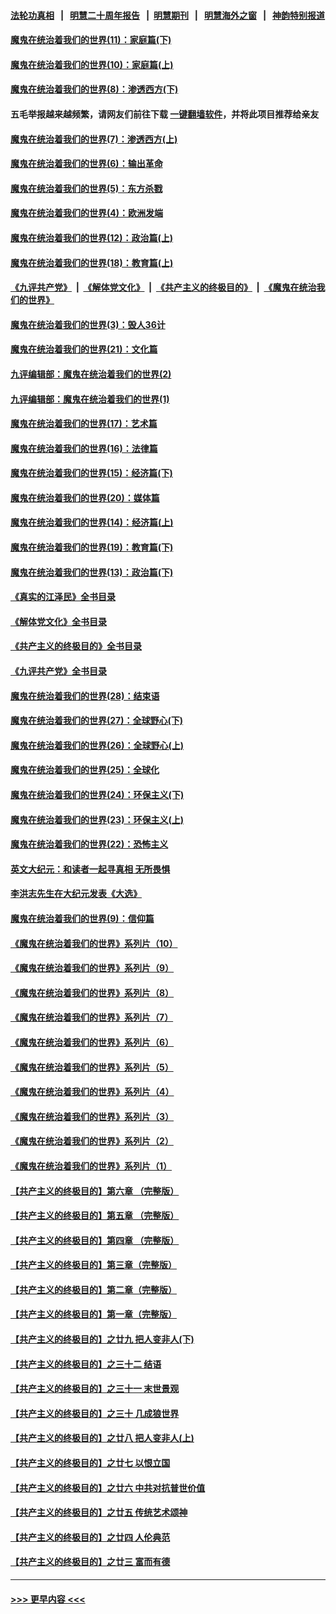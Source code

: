 #### [法轮功真相](https://github.com/gfw-breaker/truth/blob/master/README.md?t=0) &nbsp;&nbsp;|&nbsp;&nbsp; [明慧二十周年报告](https://github.com/gfw-breaker/mh-reports/blob/master/README.md?t=0) &nbsp;&nbsp;|&nbsp;&nbsp;[明慧期刊](https://github.com/gfw-breaker/mh-qikan) &nbsp;&nbsp;|&nbsp;&nbsp; [明慧海外之窗](https://github.com/gfw-breaker/mh-news/blob/master/README.md?t=0) &nbsp;&nbsp;|&nbsp;&nbsp; [神韵特别报道](https://github.com/gfw-breaker/mh-news/blob/master/shenyun.md?t=0)
#### [魔鬼在统治着我们的世界(11)：家庭篇(下)](../pages/nsc422/n10440961.md?t=12172301) 
#### [魔鬼在统治着我们的世界(10)：家庭篇(上)](../pages/nsc422/n10435448.md?t=12172301) 
#### [魔鬼在统治着我们的世界(8)：渗透西方(下)](../pages/nsc422/n10429603.md?t=12172301) 
#### 五毛举报越来越频繁，请网友们前往下载 [一键翻墙软件](https://github.com/gfw-breaker/ssr-accounts)，并将此项目推荐给亲友
#### [魔鬼在统治着我们的世界(7)：渗透西方(上)](../pages/nsc422/n10426013.md?t=12172301) 
#### [魔鬼在统治着我们的世界(6)：输出革命](../pages/nsc422/n10421536.md?t=12172301) 
#### [魔鬼在统治着我们的世界(5)：东方杀戮](../pages/nsc422/n10417707.md?t=12172301) 
#### [魔鬼在统治着我们的世界(4)：欧洲发端](../pages/nsc422/n10414890.md?t=12172301) 
#### [魔鬼在统治着我们的世界(12)：政治篇(上)](../pages/nsc422/n10444576.md?t=12172301) 
#### [魔鬼在统治着我们的世界(18)：教育篇(上)](../pages/nsc422/n10526970.md?t=12172301) 
#### [《九评共产党》](https://github.com/begood0513/9ping.md/blob/master/README.md) &nbsp;|&nbsp; [《解体党文化》](../../../../jtdwh.md/blob/master/README.md)  &nbsp;|&nbsp; [《共产主义的终极目的》](../../../../gczydzjmd.md/blob/master/README.md) &nbsp;|&nbsp; [《魔鬼在统治我们的世界》](../../../../mgztzwmdsj.md/blob/master/README.md) 
#### [魔鬼在统治着我们的世界(3)：毁人36计](../pages/nsc422/n10411583.md?t=12172301) 
#### [魔鬼在统治着我们的世界(21)：文化篇](../pages/nsc422/n10597706.md?t=12172301) 
#### [九评编辑部：魔鬼在统治着我们的世界(2)](../pages/nsc422/n10410036.md?t=12172301) 
#### [九评编辑部：魔鬼在统治着我们的世界(1)](../pages/nsc422/n10406825.md?t=12172301) 
#### [魔鬼在统治着我们的世界(17)：艺术篇](../pages/nsc422/n10499093.md?t=12172301) 
#### [魔鬼在统治着我们的世界(16)：法律篇](../pages/nsc422/n10485969.md?t=12172301) 
#### [魔鬼在统治着我们的世界(15)：经济篇(下)](../pages/nsc422/n10469975.md?t=12172301) 
#### [魔鬼在统治着我们的世界(20)：媒体篇](../pages/nsc422/n10586579.md?t=12172301) 
#### [魔鬼在统治着我们的世界(14)：经济篇(上)](../pages/nsc422/n10457370.md?t=12172301) 
#### [魔鬼在统治着我们的世界(19)：教育篇(下)](../pages/nsc422/n10564808.md?t=12172301) 
#### [魔鬼在统治着我们的世界(13)：政治篇(下)](../pages/nsc422/n10448270.md?t=12172301) 
#### [《真实的江泽民》全书目录](../pages/nsc422/n13721399.md?t=12172301) 
#### [《解体党文化》全书目录](../pages/nsc422/n13721157.md?t=12172301) 
#### [《共产主义的终极目的》全书目录](../pages/nsc422/n13721048.md?t=12172301) 
#### [《九评共产党》全书目录](../pages/nsc422/n13708085.md?t=12172301) 
#### [魔鬼在统治着我们的世界(28)：结束语](../pages/nsc422/n10936246.md?t=12172301) 
#### [魔鬼在统治着我们的世界(27)：全球野心(下)](../pages/nsc422/n10928319.md?t=12172301) 
#### [魔鬼在统治着我们的世界(26)：全球野心(上)](../pages/nsc422/n10900318.md?t=12172301) 
#### [魔鬼在统治着我们的世界(25)：全球化](../pages/nsc422/n10788205.md?t=12172301) 
#### [魔鬼在统治着我们的世界(24)：环保主义(下)](../pages/nsc422/n10695307.md?t=12172301) 
#### [魔鬼在统治着我们的世界(23)：环保主义(上)](../pages/nsc422/n10688613.md?t=12172301) 
#### [魔鬼在统治着我们的世界(22)：恐怖主义](../pages/nsc422/n10614727.md?t=12172301) 
#### [英文大纪元：和读者一起寻真相 无所畏惧](../pages/nsc422/n12542027.md?t=12172301) 
#### [李洪志先生在大纪元发表《大选》](../pages/nsc422/n12534746.md?t=12172301) 
#### [魔鬼在统治着我们的世界(9)：信仰篇](../pages/nsc422/n10432159.md?t=12172301) 
#### [《魔鬼在统治着我们的世界》系列片（10）](../pages/nsc422/n12292670.md?t=12172301) 
#### [《魔鬼在统治着我们的世界》系列片（9）](../pages/nsc422/n12290859.md?t=12172301) 
#### [《魔鬼在统治着我们的世界》系列片（8）](../pages/nsc422/n12287445.md?t=12172301) 
#### [《魔鬼在统治着我们的世界》系列片（7）](../pages/nsc422/n12283425.md?t=12172301) 
#### [《魔鬼在统治着我们的世界》系列片（6）](../pages/nsc422/n12282314.md?t=12172301) 
#### [《魔鬼在统治着我们的世界》系列片（5）](../pages/nsc422/n12281419.md?t=12172301) 
#### [《魔鬼在统治着我们的世界》系列片（4）](../pages/nsc422/n12274024.md?t=12172301) 
#### [《魔鬼在统治着我们的世界》系列片（3）](../pages/nsc422/n12271322.md?t=12172301) 
#### [《魔鬼在统治着我们的世界》系列片（2）](../pages/nsc422/n12269049.md?t=12172301) 
#### [《魔鬼在统治着我们的世界》系列片（1）](../pages/nsc422/n12267575.md?t=12172301) 
#### [【共产主义的终极目的】第六章 （完整版）](../pages/nsc422/n11428913.md?t=12172301) 
#### [【共产主义的终极目的】第五章 （完整版）](../pages/nsc422/n11428912.md?t=12172301) 
#### [【共产主义的终极目的】第四章 （完整版）](../pages/nsc422/n11428907.md?t=12172301) 
#### [【共产主义的终极目的】第三章（完整版）](../pages/nsc422/n11428848.md?t=12172301) 
#### [【共产主义的终极目的】第二章（完整版）](../pages/nsc422/n11428831.md?t=12172301) 
#### [【共产主义的终极目的】第一章（完整版）](../pages/nsc422/n11417651.md?t=12172301) 
#### [【共产主义的终极目的】之廿九 把人变非人(下)](../pages/nsc422/n11344140.md?t=12172301) 
#### [【共产主义的终极目的】之三十二 结语](../pages/nsc422/n11360535.md?t=12172301) 
#### [【共产主义的终极目的】之三十一 末世景观](../pages/nsc422/n11351129.md?t=12172301) 
#### [【共产主义的终极目的】之三十 几成狼世界](../pages/nsc422/n11348280.md?t=12172301) 
#### [【共产主义的终极目的】之廿八 把人变非人(上)](../pages/nsc422/n11340492.md?t=12172301) 
#### [【共产主义的终极目的】之廿七 以恨立国](../pages/nsc422/n11336944.md?t=12172301) 
#### [【共产主义的终极目的】之廿六 中共对抗普世价值](../pages/nsc422/n11324785.md?t=12172301) 
#### [【共产主义的终极目的】之廿五 传统艺术颂神](../pages/nsc422/n11296396.md?t=12172301) 
#### [【共产主义的终极目的】之廿四 人伦典范](../pages/nsc422/n11296397.md?t=12172301) 
#### [【共产主义的终极目的】之廿三 富而有德](../pages/nsc422/n11283598.md?t=12172301) 

----
#### [ >>> 更早内容 <<< ](../indexes/nsc422-earlier.md)
